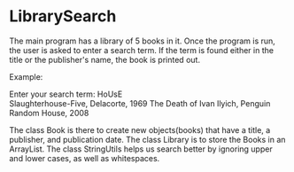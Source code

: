 # LibrarySearch

The main program has a library of 5 books in it. Once the program is run, the user is asked to enter a search term. If the term is 
found either in the title or the publisher's name, the book is printed out. 

Example:

Enter your search term: 
     HoUsE         
Slaughterhouse-Five, Delacorte, 1969
The Death of Ivan Ilyich, Penguin Random House, 2008

The class Book is there to create new objects(books) that have a title, a publisher, and publication date.
The class Library is to store the Books in an ArrayList.
The class StringUtils helps us search better by ignoring upper and lower cases, as well as whitespaces.
